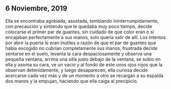 ## 6 Noviembre, 2019

Ella se encontraba agobiada, asustada, temblando ininterrumpidamente, con precaución y sintiendo que le quedaba muy poco tiempo, decide colocarse el primer par de guantes, sin cuidado de que color eran o sí encajaban perfectamente a sus manos, solo quería salir de allí. Los intentos por abrir la puerta le eran inutiles a razón de que el par de guantes que había escogido no cubrían completamente sus manos, frustrada decide sentarse en el suelo, levanta la cara despaciosamente y observa una pequeña ventana, arrima una silla justo debajo de la ventana, se subio en ella y asoma su cara, ve un vacio y al fondo de este unos ojos rojos que la observan detenidamente, y luego desaparecen, ella curiosa decide acercarse cada vez más y de un momento a otro se recargan a su espalda dos manos y la empujan, haciendo que ella caiga al precipicio.
